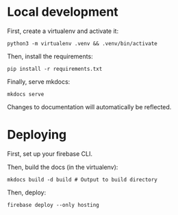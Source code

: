 # Local development

First, create a virtualenv and activate it:

```
python3 -m virtualenv .venv && .venv/bin/activate
```

Then, install the requirements:

```
pip install -r requirements.txt
```

Finally, serve mkdocs:

```
mkdocs serve
```

Changes to documentation will automatically be reflected.


# Deploying

First, set up your firebase CLI.

Then, build the docs (in the virtualenv):

```
mkdocs build -d build # Output to build directory
```

Then, deploy:

```
firebase deploy --only hosting
```
